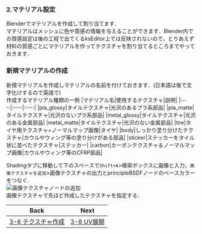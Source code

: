 ### 2.マテリアル設定
Blenderでマテリアルを作成して割り当てます．  
マテリアルはメッシュに色や質感の情報を与えることができます．Blender内での質感設定は後の工程で出てくるksEditor上では反映されないので，とりあえず材料の質感ごとにマテリアルを作ってテクスチャを割り当てるところまでやっておきます．
### 新規マテリアルの作成
新規マテリアルを作成しマテリアルの名前を付けておきます．(日本語は後で文字化けするので英語で)  
作成するマテリアル種類の一例
|マテリアル名|使用するテクスチャ|説明|
|:---:|:---:|:---:|
|pla_glossy|タイルテクスチャ|光沢のあるプラ系部品|
|pla_matte|タイルテクスチャ|光沢のないプラ系部品|
|metal_glossy|タイルテクスチャ|光沢のある金属部品|
|metal_matte|タイルテクスチャ|光沢のない金属部品|
|tire|タイヤ用テクスチャ+ノーマルマップ画像|タイヤ|
|body|しっかり塗り分けたテクスチャ|カウルやウィング等の塗り分けがある部品|
|sticker|ステッカーをタイル状に並べたテクスチャ|ステッカー|
|carbon|カーボンテクスチャ＆ノーマルマップ画像|カウルやウィング等のCFRP部品|

Shadingタブに移動して下のスペースで`Shift+A`>検索ボックスに画像と入力，`画像テクスチャを追加`>画像テクスチャの出力とprincipleBSDFノードのベースカラーをつなぐ.  
![画像テクスチャノードの追加](https://user-images.githubusercontent.com/81402033/138588157-14b098bc-f851-4c45-87bc-a844ee1fc6f7.png)  
画像テクスチャで先ほど作成したテクスチャを指定する．  


| Back | Next |
|:---:|:---:|
| [3-6 テクスチャ作成](https://github.com/JSAE-ARCHIVES/MOD-Tutorial/blob/main/3%E7%AB%A0%203D%E3%83%A2%E3%83%87%E3%83%AB%E3%81%AE%E4%BD%9C%E6%88%90/3-6%20%E3%83%86%E3%82%AF%E3%82%B9%E3%83%81%E3%83%A3%E4%BD%9C%E6%88%90.md) | [3-8 UV展開](https://github.com/JSAE-ARCHIVES/MOD-Tutorial/blob/main/3%E7%AB%A0%203D%E3%83%A2%E3%83%87%E3%83%AB%E3%81%AE%E4%BD%9C%E6%88%90/3-8%20UV%E5%B1%95%E9%96%8B.md) |
